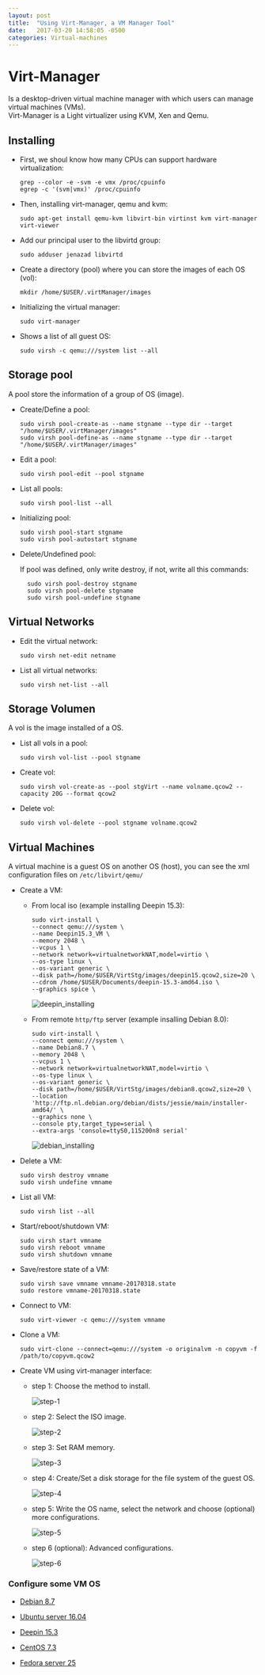 ```yaml
---
layout: post
title:  "Using Virt-Manager, a VM Manager Tool"
date:   2017-03-20 14:58:05 -0500
categories: Virtual-machines
---
```

# Virt-Manager

Is a desktop-driven virtual machine manager with which users can manage virtual machines (VMs).  
Virt-Manager is a Light virtualizer using KVM, Xen and Qemu.

## Installing

* First, we shoul know how many CPUs can support hardware virtualization:

      grep --color -e -svm -e vmx /proc/cpuinfo
      egrep -c '(svm|vmx)' /proc/cpuinfo

* Then, installing virt-manager, qemu and kvm:

      sudo apt-get install qemu-kvm libvirt-bin virtinst kvm virt-manager virt-viewer

* Add our principal user to the libvirtd group:

      sudo adduser jenazad libvirtd

* Create a directory (pool) where you can store the images of each OS (vol):

      mkdir /home/$USER/.virtManager/images

* Initializing the virtual manager:

      sudo virt-manager

* Shows a list of all guest OS:

      sudo virsh -c qemu:///system list --all

## Storage pool

A pool store the information of a group of OS (image).

* Create/Define a pool:

      sudo virsh pool-create-as --name stgname --type dir --target "/home/$USER/.virtManager/images"
      sudo virsh pool-define-as --name stgname --type dir --target "/home/$USER/.virtManager/images"

* Edit a pool:

      sudo virsh pool-edit --pool stgname

* List all pools:

      sudo virsh pool-list --all

* Initializing pool:

      sudo virsh pool-start stgname
      sudo virsh pool-autostart stgname

* Delete/Undefined pool:

  If pool was defined, only write destroy, if not, write all this commands:

        sudo virsh pool-destroy stgname
        sudo virsh pool-delete stgname
        sudo virsh pool-undefine stgname

## Virtual Networks

* Edit the virtual network:

      sudo virsh net-edit netname

* List all virtual networks:

      sudo virsh net-list --all

## Storage Volumen

A vol is the image installed of a OS.

* List all vols in a pool:

      sudo virsh vol-list --pool stgname

* Create vol:

      sudo virsh vol-create-as --pool stgVirt --name volname.qcow2 --capacity 20G --format qcow2

* Delete vol:

      sudo virsh vol-delete --pool stgname volname.qcow2

## Virtual Machines

A virtual machine is a guest OS on another OS (host), you can see the xml configuration files on `/etc/libvirt/qemu/`

* Create a VM:

    * From local iso (example installing Deepin 15.3):

          sudo virt-install \
          --connect qemu:///system \
          --name Deepin15.3_VM \
          --memory 2048 \
          --vcpus 1 \
          --network network=virtualnetworkNAT,model=virtio \
          --os-type linux \
          --os-variant generic \
          --disk path=/home/$USER/VirtStg/images/deepin15.qcow2,size=20 \
          --cdrom /home/$USER/Documents/deepin-15.3-amd64.iso \
          --graphics spice \

      ![deepin_installing](/assets/VM_emulator/virt-manager/installing_deepin.png)

    * From remote `http/ftp` server (example insalling Debian 8.0):
    
          sudo virt-install \
          --connect qemu:///system \
          --name Debian8.7 \
          --memory 2048 \
          --vcpus 1 \
          --network network=virtualnetworkNAT,model=virtio \
          --os-type linux \
          --os-variant generic \
          --disk path=/home/$USER/VirtStg/images/debian8.qcow2,size=20 \
          --location 'http://ftp.nl.debian.org/debian/dists/jessie/main/installer-amd64/' \
          --graphics none \
          --console pty,target_type=serial \
          --extra-args 'console=ttyS0,115200n8 serial'

      ![debian_installing](/assets/VM_emulator/virt-manager/installing_debian.png)

* Delete a VM:

      sudo virsh destroy vmname
      sudo virsh undefine vmname

* List all VM:

      sudo virsh list --all

* Start/reboot/shutdown VM:

      sudo virsh start vmname
      sudo virsh reboot vmname
      sudo virsh shutdown vmname

* Save/restore state of a VM:

      sudo virsh save vmname vmname-20170318.state
      sudo restore vmname-20170318.state

* Connect to VM:

      sudo virt-viewer -c qemu:///system vmname

* Clone a VM:

      sudo virt-clone --connect=qemu:///system -o originalvm -n copyvm -f /path/to/copyvm.qcow2

* Create VM using virt-manager interface:

    * step 1: Choose the method to install.

      ![step-1](/assets/VM_emulator/virt-manager/create_VM_step_1.png)

    * step 2: Select the ISO image.

      ![step-2](/assets/VM_emulator/virt-manager/create_VM_step_2.png)

    * step 3: Set RAM memory.

      ![step-3](/assets/VM_emulator/virt-manager/create_VM_step_3.png)

    * step 4: Create/Set a disk storage for the file system of the guest OS.

      ![step-4](/assets/VM_emulator/virt-manager/create_VM_step_4.png)

    * step 5: Write the OS name, select the network and choose (optional) more configurations.

      ![step-5](/assets/VM_emulator/virt-manager/create_VM_step_5.png)

    * step 6 (optional): Advanced configurations.

      ![step-6](/assets/VM_emulator/virt-manager/create_VM_step_final.png)

### Configure some VM OS

* [Debian 8.7][debian-networking]

* [Ubuntu server 16.04][ubuntu-networking]

* [Deepin 15.3][deepin-networking]

* [CentOS 7.3][centos-networking]

* [Fedora server 25][fedora-networking]


[debian-networking]: /pages/debian_networking
[ubuntu-networking]: /pages/ubuntu_networking
[deepin-networking]: /pages/deepin_networking
[redhat-networking]: /pages/redhat_networking
[centos-networking]: /pages/centos_networking
[fedora-networking]: /pages/fedora_networking
